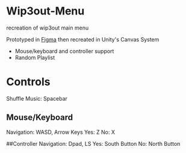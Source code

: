 # Wip3out-Menu
 recreation of wip3out main menu

Prototyped in [Figma](https://www.figma.com/design/e527HOkk2mkZyofrzedBx4/Wipeout-3-Style-Guide?node-id=54-842&t=bOTt9CkV65VMI2rp-1) then recreated in Unity's Canvas System

- Mouse/keyboard and controller support
- Random Playlist

# Controls

Shuffle Music: Spacebar

## Mouse/Keyboard
Navigation: WASD, Arrow Keys
Yes: Z
No: X

##Controller
Navigation: Dpad, LS
Yes: South Button
No: North Button
